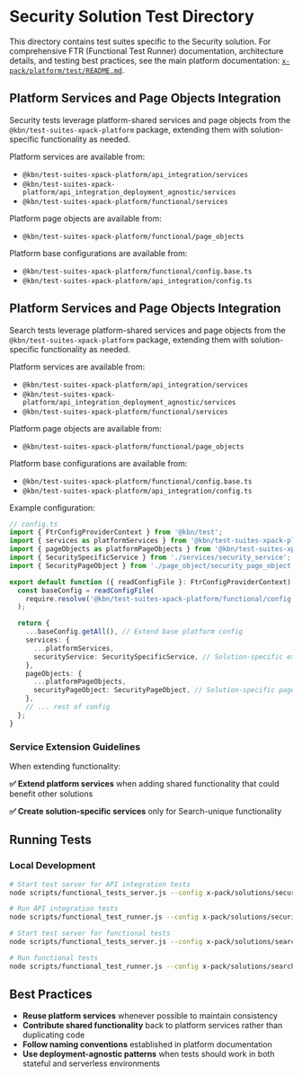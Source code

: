 # Security Solution Test Directory

This directory contains test suites specific to the Security solution. For comprehensive FTR (Functional Test Runner) documentation, architecture details, and testing best practices, see the main platform documentation: [`x-pack/platform/test/README.md`](../../platform/test/README.md).

## Platform Services and Page Objects Integration

Security tests leverage platform-shared services and page objects from the `@kbn/test-suites-xpack-platform` package, extending them with solution-specific functionality as needed.

Platform services are available from:

- `@kbn/test-suites-xpack-platform/api_integration/services`
- `@kbn/test-suites-xpack-platform/api_integration_deployment_agnostic/services`
- `@kbn/test-suites-xpack-platform/functional/services`

Platform page objects are available from:

- `@kbn/test-suites-xpack-platform/functional/page_objects`

Platform base configurations are available from:

- `@kbn/test-suites-xpack-platform/functional/config.base.ts`
- `@kbn/test-suites-xpack-platform/api_integration/config.ts`

## Platform Services and Page Objects Integration

Search tests leverage platform-shared services and page objects from the `@kbn/test-suites-xpack-platform` package, extending them with solution-specific functionality as needed.

Platform services are available from:

- `@kbn/test-suites-xpack-platform/api_integration/services`
- `@kbn/test-suites-xpack-platform/api_integration_deployment_agnostic/services`
- `@kbn/test-suites-xpack-platform/functional/services`

Platform page objects are available from:

- `@kbn/test-suites-xpack-platform/functional/page_objects`

Platform base configurations are available from:

- `@kbn/test-suites-xpack-platform/functional/config.base.ts`
- `@kbn/test-suites-xpack-platform/api_integration/config.ts`

Example configuration:

```typescript
// config.ts
import { FtrConfigProviderContext } from '@kbn/test';
import { services as platformServices } from '@kbn/test-suites-xpack-platform/functional/services';
import { pageObjects as platformPageObjects } from '@kbn/test-suites-xpack-platform/functional/page_objects';
import { SecuritySpecificService } from './services/security_service';
import { SecurityPageObject } from './page_object/security_page_object';

export default function ({ readConfigFile }: FtrConfigProviderContext) {
  const baseConfig = readConfigFile(
    require.resolve('@kbn/test-suites-xpack-platform/functional/config.base.ts')
  );

  return {
    ...baseConfig.getAll(), // Extend base platform config
    services: {
      ...platformServices,
      securityService: SecuritySpecificService, // Solution-specific extension
    },
    pageObjects: {
      ...platformPageObjects,
      securityPageObject: SecurityPageObject, // Solution-specific page objects
    },
    // ... rest of config
  };
}
```

### Service Extension Guidelines

When extending functionality:

**✅ Extend platform services** when adding shared functionality that could benefit other solutions

**✅ Create solution-specific services** only for Search-unique functionality

## Running Tests

### Local Development

```bash
# Start test server for API integration tests
node scripts/functional_tests_server.js --config x-pack/solutions/security/test/api_integration/apis/cloud_security_posture/config.ts

# Run API integration tests
node scripts/functional_test_runner.js --config x-pack/solutions/security/test/api_integration/apis/cloud_security_posture/config.ts

# Start test server for functional tests
node scripts/functional_tests_server.js --config x-pack/solutions/search/test/functional_search/config.ts

# Run functional tests
node scripts/functional_test_runner.js --config x-pack/solutions/search/test/functional_search/config.ts
```

## Best Practices

- **Reuse platform services** whenever possible to maintain consistency
- **Contribute shared functionality** back to platform services rather than duplicating code
- **Follow naming conventions** established in platform documentation
- **Use deployment-agnostic patterns** when tests should work in both stateful and serverless environments
